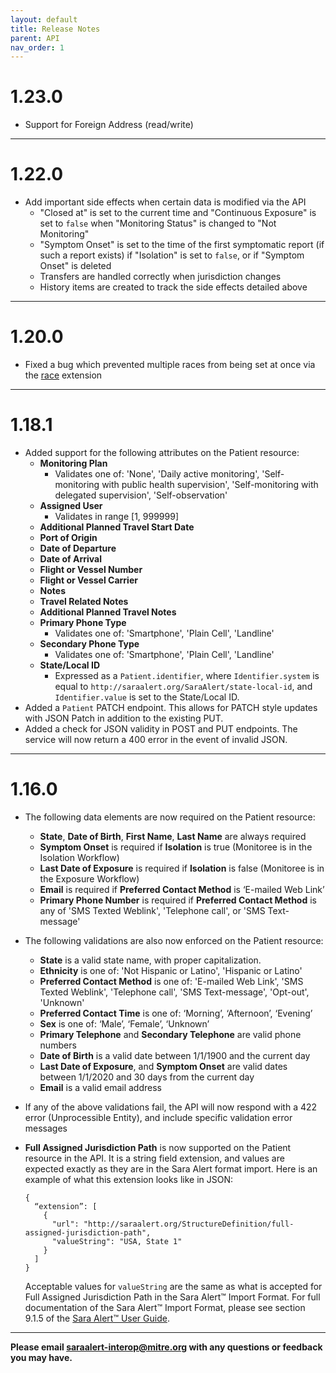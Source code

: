 ```yaml
---
layout: default
title: Release Notes
parent: API
nav_order: 1
---
```


# 1.23.0
* Support for Foreign Address (read/write)

***

# 1.22.0
* Add important side effects when certain data is modified via the API
  * "Closed at" is set to the current time and "Continuous Exposure" is set to `false` when "Monitoring Status" is changed to "Not Monitoring"
  * "Symptom Onset" is set to the time of the first symptomatic report (if such a report exists) if "Isolation" is set to `false`, or if "Symptom Onset" is deleted
  * Transfers are handled correctly when jurisdiction changes
  * History items are created to track the side effects detailed above

***

# 1.20.0
* Fixed a bug which prevented multiple races from being set at once via the [race](https://www.hl7.org/fhir/us/core/StructureDefinition-us-core-race.html) extension

***

# 1.18.1
* Added support for the following attributes on the Patient resource:
  * **Monitoring Plan**
    * Validates one of: 'None', 'Daily active monitoring', 'Self-monitoring with public health supervision', 'Self-monitoring with delegated supervision', 'Self-observation'
  * **Assigned User**
    * Validates in range [1, 999999]
  * **Additional Planned Travel Start Date**
  * **Port of Origin**
  * **Date of Departure**
  * **Date of Arrival**
  * **Flight or Vessel Number**
  * **Flight or Vessel Carrier**
  * **Notes**
  * **Travel Related Notes**
  * **Additional Planned Travel Notes**
  * **Primary Phone Type**
    * Validates one of: 'Smartphone', 'Plain Cell', 'Landline'
  * **Secondary Phone Type**
    * Validates one of: 'Smartphone', 'Plain Cell', 'Landline'
  * **State/Local ID**
    * Expressed as a `Patient.identifier`, where `Identifier.system` is equal to `http://saraalert.org/SaraAlert/state-local-id`, and `Identifier.value` is set to the State/Local ID.
* Added a `Patient` PATCH endpoint. This allows for PATCH style updates with JSON Patch in addition to the existing PUT.
* Added a check for JSON validity in POST and PUT endpoints. The service will now return a 400 error in the event of invalid JSON.

***

# 1.16.0
* The following data elements are now required on the Patient resource:
  * **State**, **Date of Birth**, **First Name**, **Last Name** are always required
  * **Symptom Onset** is required if **Isolation** is true (Monitoree is in the Isolation Workflow)
  * **Last Date of Exposure** is required if **Isolation** is false (Monitoree is in the Exposure Workflow)
  * **Email** is required if **Preferred Contact Method** is ‘E-mailed Web Link’
  * **Primary Phone Number** is required if **Preferred Contact Method** is any of 'SMS Texted Weblink', 'Telephone call', or 'SMS Text-message'
* The following validations are also now enforced on the Patient resource:
  * **State** is a valid state name, with proper capitalization.
  * **Ethnicity** is one of: 'Not Hispanic or Latino', 'Hispanic or Latino'
  * **Preferred Contact Method** is one of: 'E-mailed Web Link', 'SMS Texted Weblink', 'Telephone call', 'SMS Text-message', 'Opt-out', 'Unknown'
  * **Preferred Contact Time** is one of: ‘Morning’, ‘Afternoon’, ‘Evening’
  * **Sex** is one of: ‘Male’, ‘Female’, ‘Unknown’
  * **Primary Telephone** and **Secondary Telephone** are valid phone numbers
  * **Date of Birth** is a valid date between 1/1/1900 and the current day
  * **Last Date of Exposure**, and **Symptom Onset** are valid dates between 1/1/2020 and 30 days from the current day
  * **Email** is a valid email address
* If any of the above validations fail, the API will now respond with a 422 error (Unprocessible Entity), and include specific validation error messages
* **Full Assigned Jurisdiction Path** is now supported on the Patient resource in the API. It is a string field extension, and values are expected exactly as they are in the Sara Alert format import. Here is an example of what this extension looks like in JSON:

      {
        “extension”: [
          {
            "url": "http://saraalert.org/StructureDefinition/full-assigned-jurisdiction-path",
            "valueString": "USA, State 1"
          }
        ]
      }
  Acceptable values for `valueString` are the same as what is accepted for Full Assigned Jurisdiction Path in the Sara Alert™ Import Format.  For full documentation of the Sara Alert™ Import Format, please see section 9.1.5 of the [Sara Alert™ User Guide](https://saraalert.org/wp-content/uploads/2020/10/Sara-Alert-User-Guide-v1.15.pdf).

***

**Please email saraalert-interop@mitre.org with any questions or feedback you may have.**